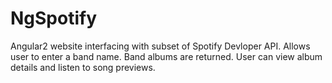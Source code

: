 # NgSpotify

Angular2 website interfacing with subset of Spotify Devloper API. Allows user to enter a band name. Band albums are returned. User can view album details and listen to song previews.